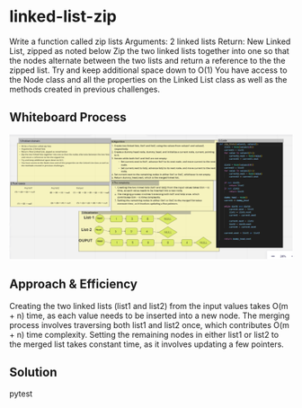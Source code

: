 # linked-list-zip
Write a function called zip lists
Arguments: 2 linked lists
Return: New Linked List, zipped as noted below
Zip the two linked lists together into one so that the nodes alternate between the two lists and return a reference to the the zipped list.
Try and keep additional space down to O(1)
You have access to the Node class and all the properties on the Linked List class as well as the methods created in previous challenges.

## Whiteboard Process
  !['Whitebord'](readalert2.png)


## Approach & Efficiency
  Creating the two linked lists (list1 and list2) from the input values takes O(m + n) time, as each value needs to be inserted into a new node.
The merging process involves traversing both list1 and list2 once, which contributes O(m + n) time complexity.
Setting the remaining nodes in either list1 or list2 to the merged list takes constant time, as it involves updating a few pointers.
## Solution
 pytest
